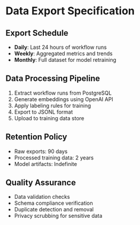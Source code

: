 # Data Export Specification

## Export Schedule
- **Daily**: Last 24 hours of workflow runs
- **Weekly**: Aggregated metrics and trends
- **Monthly**: Full dataset for model retraining

## Data Processing Pipeline
1. Extract workflow runs from PostgreSQL
2. Generate embeddings using OpenAI API
3. Apply labeling rules for training
4. Export to JSONL format
5. Upload to training data store

## Retention Policy
- Raw exports: 90 days
- Processed training data: 2 years
- Model artifacts: Indefinite

## Quality Assurance
- Data validation checks
- Schema compliance verification
- Duplicate detection and removal
- Privacy scrubbing for sensitive data